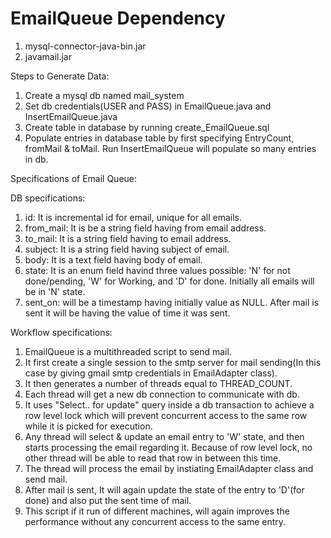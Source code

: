 # EmailQueue Dependency

1. mysql-connector-java-bin.jar
2. javamail.jar

Steps to Generate Data:

1. Create a mysql db named mail_system
2. Set db credentials(USER and PASS) in EmailQueue.java and InsertEmailQueue.java
3. Create table in database by running create_EmailQueue.sql
4. Populate entries in database table by first specifying EntryCount, fromMail & toMail. Run InsertEmailQueue will populate so many entries in db.

Specifications of Email Queue:

DB specifications:
1. id: It is incremental id for email, unique for all emails.
2. from_mail: It is be a string field having from email address.
3. to_mail: It is a string field having to email address.
4. subject: It is a string field having subject of email.
5. body: It is a text field having body of email.
6. state: It is an enum field havind three values possible: 'N' for not done/pending, 'W' for Working,
   and 'D' for done. Initially all emails will be in 'N' state.
7. sent_on: will be a timestamp having initially value as NULL. After mail is sent it will be having 
   the value of time it was sent.

Workflow specifications:
1. EmailQueue is a multithreaded script to send mail.
2. It first create a single session to the smtp server for mail sending(In this case by giving gmail 
   smtp credentials in EmailAdapter class).
3. It then generates a number of threads equal to THREAD_COUNT. 
4. Each thread will get a new db connection to communicate with db.
5. It uses "Select.. for update" query inside a db transaction to achieve a row level lock which will
   prevent concurrent access to the same row while it is picked for execution.
6. Any thread will select & update an email entry to 'W' state, and then starts processing the email 
   regarding it. Because of row level lock, no other thread will be able to read that row in between this time.
7. The thread will process the email by instiating EmailAdapter class and send mail.
8. After mail is sent, It will again update the state of the entry to 'D'(for done) and also put the sent 
   time of mail.
9. This script if it run of different machines, will again improves the performance without any 
   concurrent access to the same entry.